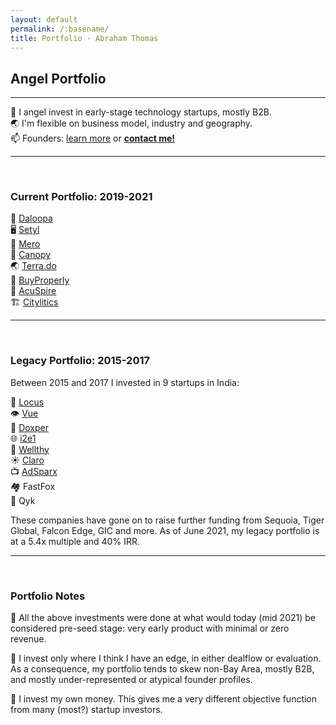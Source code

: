 ```yaml
---
layout: default
permalink: /:basename/
title: Portfolio · Abraham Thomas
---
```


## Angel Portfolio

----

🦋 I angel invest in early-stage technology startups, mostly B2B.  
🌏 I'm flexible on business model, industry and geography.  
📫 Founders: [learn more](/founders) or **[contact me!](/contact)**  

----

<br/>

### Current Portfolio: 2019-2021

🧠 [Daloopa](https://www.daloopa.com/)  
🖥️ [Setyl](https://www.setyl.com/)  
🏢 [Mero](https://mero.co/)  
🏫 [Canopy](https://www.canopyanalytics.com/)  
🌏 [Terra.do](https://terra.do)  
🏡 [BuyProperly](https://buyproperly.ca/)  
🤝 [AcuSpire](https://acuspire.ai/)  
🏗️ [Citylitics](https://citylitics.com/)  

----

<br/>

### Legacy Portfolio: 2015-2017

Between 2015 and 2017 I invested in 9 startups in India:

🚚 [Locus](https://locus.sh/)  
👁️ [Vue](https://vue.ai/)  
🔬 [Doxper](http://doxper.com/)  
🌐 [i2e1](https://i2e1.com/)  
💊 [Wellthy](https://wellthytherapeutics.com/)  
☀️ [Claro](https://www.claroenergy.in/)  
📺 [AdSparx](https://www.adsparx.com/)  
🏘️ FastFox  
🧰 Qyk  

These companies have gone on to raise further funding from Sequoia, Tiger Global, Falcon Edge, GIC and more. As of June 2021, my legacy portfolio is at a 5.4x multiple and 40% IRR.

----

<br/>

### Portfolio Notes

🌱 All the above investments were done at what would today (mid 2021) be considered pre-seed stage: very early product with minimal or zero revenue.

🧭 I invest only where I think I have an edge, in either dealflow or evaluation.  As a consequence, my portfolio tends to skew non-Bay Area, mostly B2B, and mostly under-represented or atypical founder profiles.

🎯 I invest my own money.  This gives me a very different objective function from many (most?) startup investors. 


<!--
In addition to investing directly in startups, I am an LP in and advisor to [GrowX Ventures](http://www.growxventures.com/), who I believe to be India's best seed-stage venture capital firm.  
-->

<br/>
<br/>